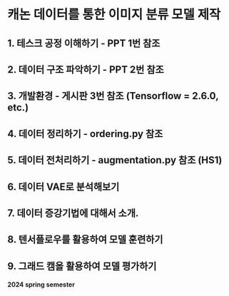 # 캐논 데이터를 통한 이미지 분류 모델 제작
## 1. 테스크 공정 이해하기 - PPT 1번 참조
## 2. 데이터 구조 파악하기  - PPT 2번 참조
## 3. 개발환경 - 게시판 3번 참조 (Tensorflow = 2.6.0, etc.)
## 4. 데이터 정리하기 - ordering.py 참조
## 5. 데이터 전처리하기 - augmentation.py 참조 (HS1)
## 6. 데이터 VAE로 분석해보기
## 7. 데이터 증강기법에 대해서 소개.
## 8. 텐서플로우를 활용하여 모델 훈련하기
## 9. 그래드 캠을 활용하여 모델 평가하기

#### 2024 spring semester
